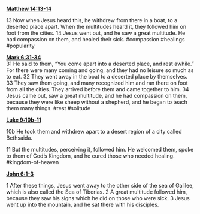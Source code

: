 **[Matthew 14:13-14](http://www.blueletterbible.org/search/preSearch.cfm?Criteria=Matthew+14.13-14&t=NIV)**

13 Now when Jesus heard this, he withdrew from there in a boat, to a deserted place apart. When the multitudes heard it, they followed him on foot from the cities. 14 Jesus went out, and he saw a great multitude. He had compassion on them, and healed their sick. #compassion #healings #popularity 

**[Mark 6:31-34](http://www.blueletterbible.org/search/preSearch.cfm?Criteria=Mark+6.31-34&t=NIV)**  
31 He said to them, “You come apart into a deserted place, and rest awhile.” For there were many coming and going, and they had no leisure so much as to eat. 32 They went away in the boat to a deserted place by themselves. 33 They saw them going, and many recognized him and ran there on foot from all the cities. They arrived before them and came together to him. 34 Jesus came out, saw a great multitude, and he had compassion on them, because they were like sheep without a shepherd, and he began to teach them many things. #rest #solitude

**[Luke 9:10b-11](http://www.blueletterbible.org/search/preSearch.cfm?Criteria=Luke+9.10b+11&t=NIV)**

10b He took them and withdrew apart to a desert region of a city called Bethsaida.

11 But the multitudes, perceiving it, followed him. He welcomed them, spoke to them of God’s Kingdom, and he cured those who needed healing. #kingdom-of-heaven 

**[John 6:1-3](http://www.blueletterbible.org/search/preSearch.cfm?Criteria=John+6.1-3&t=NIV)**

1 After these things, Jesus went away to the other side of the sea of Galilee, which is also called the Sea of Tiberias. 2 A great multitude followed him, because they saw his signs which he did on those who were sick. 3 Jesus went up into the mountain, and he sat there with his disciples.